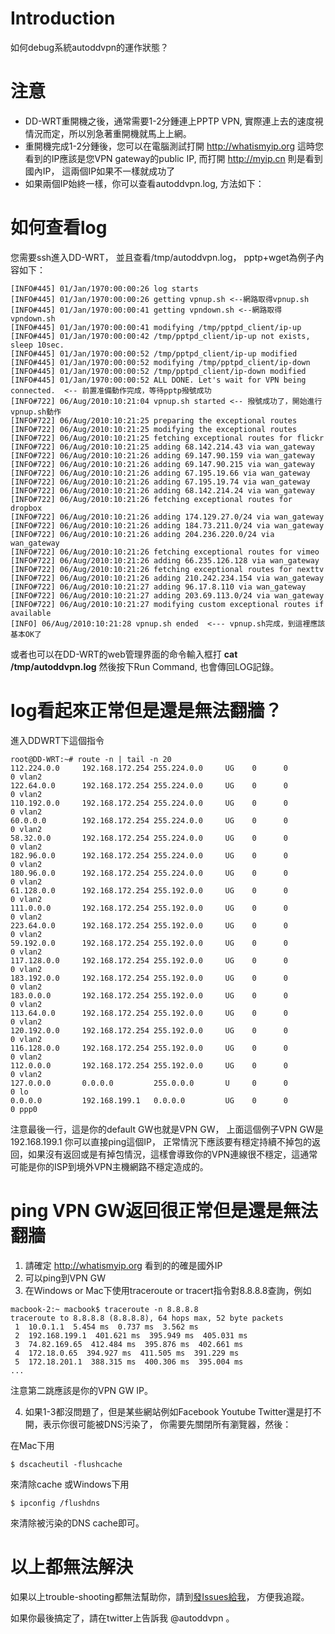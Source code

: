 # Introduction #

如何debug系統autoddvpn的運作狀態？

# 注意 #

  * DD-WRT重開機之後，通常需要1-2分鍾連上PPTP VPN, 實際連上去的速度視情況而定，所以別急著重開機就馬上上網。
  * 重開機完成1-2分鍾後，您可以在電腦測試打開 http://whatismyip.org 這時您看到的IP應該是您VPN gateway的public IP, 而打開 http://myip.cn 則是看到國內IP， 這兩個IP如果不一樣就成功了
  * 如果兩個IP始終一樣，你可以查看autoddvpn.log, 方法如下：


# 如何查看log #
您需要ssh進入DD-WRT， 並且查看/tmp/autoddvpn.log， pptp+wget為例子內容如下：

```
[INFO#445] 01/Jan/1970:00:00:26 log starts
[INFO#445] 01/Jan/1970:00:00:26 getting vpnup.sh <--網路取得vpnup.sh
[INFO#445] 01/Jan/1970:00:00:41 getting vpndown.sh <--網路取得vpndown.sh
[INFO#445] 01/Jan/1970:00:00:41 modifying /tmp/pptpd_client/ip-up
[INFO#445] 01/Jan/1970:00:00:42 /tmp/pptpd_client/ip-up not exists, sleep 10sec.
[INFO#445] 01/Jan/1970:00:00:52 /tmp/pptpd_client/ip-up modified
[INFO#445] 01/Jan/1970:00:00:52 modifying /tmp/pptpd_client/ip-down
[INFO#445] 01/Jan/1970:00:00:52 /tmp/pptpd_client/ip-down modified
[INFO#445] 01/Jan/1970:00:00:52 ALL DONE. Let's wait for VPN being connected.  <-- 前置准備動作完成，等待pptp撥號成功
[INFO#722] 06/Aug/2010:10:21:04 vpnup.sh started <-- 撥號成功了，開始進行vpnup.sh動作
[INFO#722] 06/Aug/2010:10:21:25 preparing the exceptional routes
[INFO#722] 06/Aug/2010:10:21:25 modifying the exceptional routes
[INFO#722] 06/Aug/2010:10:21:25 fetching exceptional routes for flickr
[INFO#722] 06/Aug/2010:10:21:25 adding 68.142.214.43 via wan_gateway
[INFO#722] 06/Aug/2010:10:21:26 adding 69.147.90.159 via wan_gateway
[INFO#722] 06/Aug/2010:10:21:26 adding 69.147.90.215 via wan_gateway
[INFO#722] 06/Aug/2010:10:21:26 adding 67.195.19.66 via wan_gateway
[INFO#722] 06/Aug/2010:10:21:26 adding 67.195.19.74 via wan_gateway
[INFO#722] 06/Aug/2010:10:21:26 adding 68.142.214.24 via wan_gateway
[INFO#722] 06/Aug/2010:10:21:26 fetching exceptional routes for dropbox
[INFO#722] 06/Aug/2010:10:21:26 adding 174.129.27.0/24 via wan_gateway
[INFO#722] 06/Aug/2010:10:21:26 adding 184.73.211.0/24 via wan_gateway
[INFO#722] 06/Aug/2010:10:21:26 adding 204.236.220.0/24 via wan_gateway
[INFO#722] 06/Aug/2010:10:21:26 fetching exceptional routes for vimeo
[INFO#722] 06/Aug/2010:10:21:26 adding 66.235.126.128 via wan_gateway
[INFO#722] 06/Aug/2010:10:21:26 fetching exceptional routes for nexttv
[INFO#722] 06/Aug/2010:10:21:26 adding 210.242.234.154 via wan_gateway
[INFO#722] 06/Aug/2010:10:21:27 adding 96.17.8.110 via wan_gateway
[INFO#722] 06/Aug/2010:10:21:27 adding 203.69.113.0/24 via wan_gateway
[INFO#722] 06/Aug/2010:10:21:27 modifying custom exceptional routes if available
[INFO] 06/Aug/2010:10:21:28 vpnup.sh ended  <--- vpnup.sh完成，到這裡應該基本OK了

```

或者也可以在DD-WRT的web管理界面的命令輸入框打 **cat /tmp/autoddvpn.log** 然後按下Run Command, 也會傳回LOG記錄。

# log看起來正常但是還是無法翻牆？ #
進入DDWRT下這個指令

```
root@DD-WRT:~# route -n | tail -n 20
112.224.0.0     192.168.172.254 255.224.0.0     UG    0      0        0 vlan2
122.64.0.0      192.168.172.254 255.224.0.0     UG    0      0        0 vlan2
110.192.0.0     192.168.172.254 255.224.0.0     UG    0      0        0 vlan2
60.0.0.0        192.168.172.254 255.224.0.0     UG    0      0        0 vlan2
58.32.0.0       192.168.172.254 255.224.0.0     UG    0      0        0 vlan2
182.96.0.0      192.168.172.254 255.224.0.0     UG    0      0        0 vlan2
180.96.0.0      192.168.172.254 255.224.0.0     UG    0      0        0 vlan2
61.128.0.0      192.168.172.254 255.192.0.0     UG    0      0        0 vlan2
111.0.0.0       192.168.172.254 255.192.0.0     UG    0      0        0 vlan2
223.64.0.0      192.168.172.254 255.192.0.0     UG    0      0        0 vlan2
59.192.0.0      192.168.172.254 255.192.0.0     UG    0      0        0 vlan2
117.128.0.0     192.168.172.254 255.192.0.0     UG    0      0        0 vlan2
183.192.0.0     192.168.172.254 255.192.0.0     UG    0      0        0 vlan2
183.0.0.0       192.168.172.254 255.192.0.0     UG    0      0        0 vlan2
113.64.0.0      192.168.172.254 255.192.0.0     UG    0      0        0 vlan2
120.192.0.0     192.168.172.254 255.192.0.0     UG    0      0        0 vlan2
116.128.0.0     192.168.172.254 255.192.0.0     UG    0      0        0 vlan2
112.0.0.0       192.168.172.254 255.192.0.0     UG    0      0        0 vlan2
127.0.0.0       0.0.0.0         255.0.0.0       U     0      0        0 lo
0.0.0.0         192.168.199.1   0.0.0.0         UG    0      0        0 ppp0
```

注意最後一行，這是你的default GW也就是VPN GW， 上面這個例子VPN GW是192.168.199.1
你可以直接ping這個IP， 正常情況下應該要有穩定持續不掉包的返回，如果沒有返回或是有掉包情況，這樣會導致你的VPN連線很不穩定，這通常可能是你的ISP到境外VPN主機網路不穩定造成的。

# ping VPN GW返回很正常但是還是無法翻牆 #
  1. 請確定 http://whatismyip.org 看到的的確是國外IP
  1. 可以ping到VPN GW
  1. 在Windows or Mac下使用traceroute or tracert指令對8.8.8.8查詢，例如

```
macbook-2:~ macbook$ traceroute -n 8.8.8.8
traceroute to 8.8.8.8 (8.8.8.8), 64 hops max, 52 byte packets
 1  10.0.1.1  5.454 ms  0.737 ms  3.562 ms
 2  192.168.199.1  401.621 ms  395.949 ms  405.031 ms
 3  74.82.169.65  412.484 ms  395.876 ms  402.661 ms
 4  172.18.0.65  394.927 ms  411.505 ms  391.229 ms
 5  172.18.201.1  388.315 ms  400.306 ms  395.004 ms
...
```
注意第二跳應該是你的VPN GW IP。

4. 如果1-3都沒問題了，但是某些網站例如Facebook Youtube Twitter還是打不開，表示你很可能被DNS污染了，
你需要先關閉所有瀏覽器，然後：

在Mac下用
```
$ dscacheutil -flushcache
```
來清除cache
或Windows下用
```
$ ipconfig /flushdns
```
來清除被污染的DNS cache即可。


# 以上都無法解決 #

如果以上trouble-shooting都無法幫助你，請到[發Issues給我](http://code.google.com/p/autoddvpn/issues/list)， 方便我追蹤。

如果你最後搞定了，請在twitter上告訴我 @autoddvpn 。